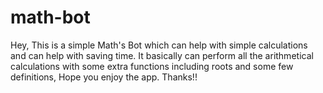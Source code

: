 # math-bot
Hey, This is a simple Math's Bot which can help with simple calculations and can help with saving time. It basically can perform all the arithmetical calculations with some extra functions including roots and some few definitions, Hope you enjoy the app. Thanks!! 

